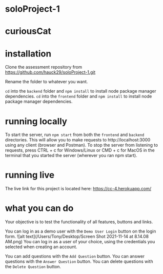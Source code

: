 # soloProject-1
# curiousCat

# installation

Clone the assessment repository from https://github.com/hauck29/soloProject-1.git

Rename the folder to whatever you want.

`cd` into the `backend` folder and `npm install` to install node package manager dependencies.
`cd` into the `frontend` folder and `npm install` to install node package manager dependencies.

# running locally
To start the server, run `npm start` from both the `frontend` and `backend` directories. This will allow you to make requests to http://localhost:3000 using any client (browser and Postman).
To stop the server from listening to requests, press CTRL + c for Windows/Linux or CMD + c for MacOS in the terminal that you started the server (wherever you ran npm start).

# running live
The live link for this project is located here: https://cc-4.herokuapp.com/

# what you can do
Your objective is to test the functionality of all features, buttons and links.

You can log in as a demo user with the `Demo User Login` button on the login form.
![alt text](/Users/Tony/Desktop/Screen Shot 2021-11-14 at 8.14.08 AM.png)
You can log in as a user of your choice, using the credentials you selected when creating an account.

You can add questions with the `Add Question` button.
You can answer questions with the `Answer Question` button.
You can delete questions with the `Delete Question` button.
